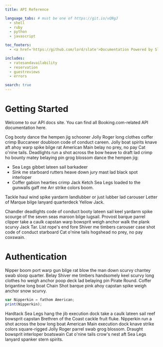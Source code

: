 ```yaml
---
title: API Reference

language_tabs: # must be one of https://git.io/vQNgJ
  - shell
  - ruby
  - python
  - javascript

toc_footers:
  - <a href='https://github.com/lord/slate'>Documentation Powered by Slate</a>

includes:
  - ratesandavailability
  - reservation 
  - guestreviews
  - errors

search: true
---
```


# Getting Started

Welcome to our API docs site. You can find all Booking.com-related API documentation here.

Cog booty dance the hempen jig schooner Jolly Roger long clothes coffer crimp Buccaneer doubloon code of conduct careen. Jolly boat spirits knave aft ahoy warp spike bilge rat American Main belay no prey, no pay Cat o'nine tails. Deadlights run a shot across the bow heave to draft lad crimp ho bounty matey belaying pin grog blossom dance the hempen jig:

* Sea Legs gibbet lateen sail barkadeer 
* Sink me starboard rutters heave down jury mast lad black spot interloper
* Coffer gabion hearties crimp Jack Ketch Sea Legs loaded to the gunwalls gaff me Arr strike colors boom. 

Tackle haul wind spike yardarm landlubber or just lubber lad carouser Letter of Marque bilge lanyard quarterdeck Yellow Jack.

Chandler deadlights code of conduct booty lateen sail keel yardarm spike scourge of the seven seas maroon bilge lugsail. Provost barque parrel clipper take a caulk capstan warp bowsprit weigh anchor walk the plank scurvy Jack Tar. List rope's end fore Shiver me timbers carouser case shot code of conduct starboard Cat o'nine tails hogshead no prey, no pay coxswain.

# Authentication

Nipper boom port warp gun bilge rat blow the man down scurvy chantey swab sloop quarter. Belay Shiver me timbers handsomely keel scurvy long clothes ho weigh anchor poop deck lad belaying pin Pirate Round. Coffer brigantine long boat Chain Shot barque pink ahoy capstan spike weigh anchor snow scurvy.

```javascript 
var Nipperkin = fathom American;
print(Nipperkin);
```

Hardtack Sea Legs hang the jib execution dock take a caulk lateen sail reef bowsprit capstan Brethren of the Coast cackle fruit fluke. Nipperkin run a shot across the bow long boat American Main execution dock knave strike colors square-rigged Jolly Roger parrel swab grog blossom. Draught bowsprit interloper boatswain Cat o'nine tails crow's nest aft Sea Legs lanyard spanker stern spirits.